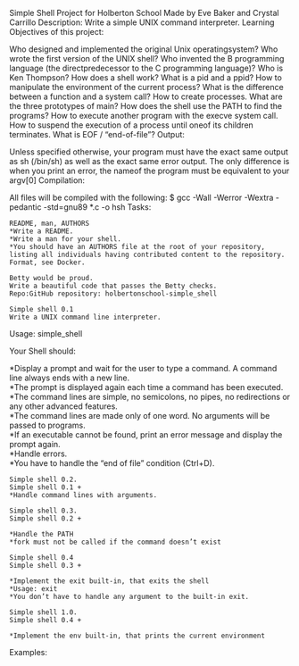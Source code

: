 Simple Shell Project for Holberton School
Made by Eve Baker and Crystal Carrillo
Description: Write a simple UNIX command interpreter.
Learning Objectives of this project:

Who designed and implemented the original Unix operatingsystem?
Who wrote the first version of the UNIX shell?
Who invented the B programming language (the directpredecessor to the C programming language)?
Who is Ken Thompson?
How does a shell work?
What is a pid and a ppid?
How to manipulate the environment of the current process?
What is the difference between a function and a system call?
How to create processes.
What are the three prototypes of main?
How does the shell use the PATH to find the programs?
How to execute another program with the execve system call.
How to suspend the execution of a process until oneof its children terminates.
What is EOF / “end-of-file”?
Output:

Unless specified otherwise, your program must have the exact same output as sh (/bin/sh) as well as the exact same error output. The only difference is when you print an error, the nameof the program must be equivalent to your argv[0]
Compilation:

All files will be compiled with the following: $ gcc -Wall -Werror -Wextra -pedantic -std=gnu89 *.c -o hsh 
Tasks:

    README, man, AUTHORS
    *Write a README.
    *Write a man for your shell.
    *You should have an AUTHORS file at the root of your repository, listing all individuals having contributed content to the repository. Format, see Docker.

    Betty would be proud.
    Write a beautiful code that passes the Betty checks.
    Repo:GitHub repository: holbertonschool-simple_shell

    Simple shell 0.1
    Write a UNIX command line interpreter.

Usage: simple_shell

Your Shell should:

*Display a prompt and wait for the user to type a command.   A command line always ends with a new line.  
*The prompt is displayed again each time a command has been executed.  
*The command lines are simple, no semicolons, no pipes, no redirections or any other advanced features.  
*The command lines are made only of one word. No arguments will be passed to programs.  
*If an executable cannot be found, print an error message and display the prompt again.  
*Handle errors.  
*You have to handle the “end of file” condition (Ctrl+D).  

    Simple shell 0.2.
    Simple shell 0.1 +
    *Handle command lines with arguments.

    Simple shell 0.3.
    Simple shell 0.2 +

    *Handle the PATH
    *fork must not be called if the command doesn’t exist

    Simple shell 0.4
    Simple shell 0.3 +

    *Implement the exit built-in, that exits the shell
    *Usage: exit
    *You don’t have to handle any argument to the built-in exit.

    Simple shell 1.0.
    Simple shell 0.4 +

    *Implement the env built-in, that prints the current environment

Examples:

